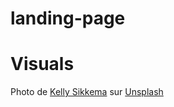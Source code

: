 # landing-page

# Visuals
Photo de <a href="https://unsplash.com/fr/@kellysikkema?utm_content=creditCopyText&utm_medium=referral&utm_source=unsplash">Kelly Sikkema</a> sur <a href="https://unsplash.com/fr/photos/un-gros-plan-dun-numero-avec-des-fleurs-dessus-qN_4d-A2xm8?utm_content=creditCopyText&utm_medium=referral&utm_source=unsplash">Unsplash</a>
      